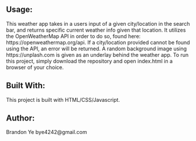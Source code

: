 <h2>Usage:</h2>
<p>This weather app takes in a users input of a given city/location in the search bar, and returns specific current weather info given that location. It utilizes the OpenWeatherMap API in order to do so, found here: https://openweathermap.org/api. If a city/location provided cannot be found using the API, an error will be returned. A random background image using https://unplash.com is given as an underlay behind the weather app. To run this project, simply download the repository and open index.html in a browser of your choice.
  
<h2>Built With:</h2>
This project is built with HTML/CSS/Javascript.

<h2>Author:</h2>
Brandon Ye
bye4242@gmail.com

  

  

